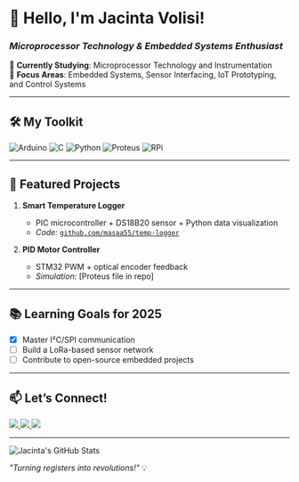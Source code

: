 # 👋 Hello, I'm Jacinta Volisi!  
### *Microprocessor Technology & Embedded Systems Enthusiast*  

🔬 **Currently Studying**: Microprocessor Technology and Instrumentation  
🎯 **Focus Areas**: Embedded Systems, Sensor Interfacing, IoT Prototyping, and Control Systems  

---

## 🛠 **My Toolkit**  
<p align="left">  
  <img src="https://img.shields.io/badge/Arduino-00979D?logo=arduino&logoColor=white" alt="Arduino">  
  <img src="https://img.shields.io/badge/C-00599C?logo=c&logoColor=white" alt="C">  
  <img src="https://img.shields.io/badge/Python-3776AB?logo=python&logoColor=white" alt="Python">  
  <img src="https://img.shields.io/badge/Proteus-1E90FF?logo=proteus&logoColor=white" alt="Proteus">  
  <img src="https://img.shields.io/badge/Raspberry%20Pi-A22846?logo=raspberry-pi&logoColor=white" alt="RPi">
</p>  

---

## 🌟 **Featured Projects**  
1. **Smart Temperature Logger**  
   - PIC microcontroller + DS18B20 sensor + Python data visualization  
   - *Code:* [`github.com/masaa55/temp-logger`](https://github.com/masaa55/temp-logger)  

2. **PID Motor Controller**  
   - STM32 PWM + optical encoder feedback  
   - *Simulation:* [Proteus file in repo]  

---

## 📚 **Learning Goals for 2025**  
- [x] Master I²C/SPI communication  
- [ ] Build a LoRa-based sensor network  
- [ ] Contribute to open-source embedded projects  

---

## 📫 **Let’s Connect!**  
<p align="left">  
  <a href="mailto:volisijacinta@gmail.com">  
    <img src="https://img.shields.io/badge/Email-D14836?logo=gmail&logoColor=white">  
  </a>  
  <a href="https://www.linkedin.com/in/jacinta-volisi-56ba602b6?utm_source=share&utm_campaign=share_via&utm_content=profile&utm_medium=android_appyour-profile">  
    <img src="https://img.shields.io/badge/LinkedIn-0077B5?logo=linkedin&logoColor=white">  
  </a>  
  <a href="https://x.com/jacimasaa?t=dG9-JJLnemIrxfc7JKLNTA&s=09">  
    <img src="https://img.shields.io/badge/Twitter-1DA1F2?logo=twitter&logoColor=white">  
  </a>  
</p>  

---

![Jacinta's GitHub Stats](https://github-readme-stats.vercel.app/api?username=masaa55&show_icons=true&theme=radical)  

*"Turning registers into revolutions!"* 💡  

